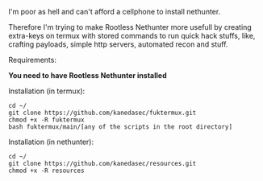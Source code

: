 I'm poor as hell and can't afford a cellphone to install nethunter.

Therefore I'm trying to make Rootless Nethunter more usefull by creating extra-keys on termux with stored commands
to run quick hack stuffs, like, crafting payloads, simple http servers, automated recon and stuff. 


Requirements:

**You need to have Rootless Nethunter installed**

Installation (in termux):

~~~
cd ~/
git clone https://github.com/kanedasec/fuktermux.git
chmod +x -R fuktermux
bash fuktermux/main/[any of the scripts in the root directory]
~~~


Installation (in nethunter):

~~~
cd ~/
git clone https://github.com/kanedasec/resources.git
chmod +x -R resources
~~~